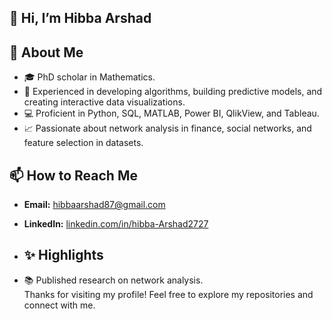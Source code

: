 ## 👋 Hi, I’m Hibba Arshad 
## 🌱 About Me
- 🎓 PhD scholar in Mathematics.
- 💼 Experienced in developing algorithms, building predictive models, and creating interactive data visualizations.
- 💻 Proficient in Python, SQL, MATLAB, Power BI, QlikView, and Tableau.
- 📈 Passionate about network analysis in finance, social networks, and feature selection in datasets.

## 📫 How to Reach Me

- **Email:** [hibbaarshad87@gmail.com](mailto:yourname@example.com)
- **LinkedIn:** [linkedin.com/in/hibba-Arshad2727](https://linkedin.com/in/yourprofile)
- ## ✨ Highlights

- 📚 Published research on network analysis.
<br>Thanks for visiting my profile! Feel free to explore my repositories and connect with me.
<!--
**HibbaArshad/HibbaArshad** is a ✨ _special_ ✨ repository because its `README.md` (this file) appears on your GitHub profile.

Here are some ideas to get you started:

- 🔭 I’m currently working on ...
- 🌱 I’m currently learning ...
- 👯 I’m looking to collaborate on ...
- 🤔 I’m looking for help with ...
- 💬 Ask me about ...
- 📫 How to reach me: ...
- 😄 Pronouns: ...
- ⚡ Fun fact: ...
-->
